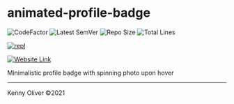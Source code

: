 # animated-profile-badge

![CodeFactor](https://www.codefactor.io/repository/github/KennyOliver/animated-profile-badge/badge?style=for-the-badge)
![Latest SemVer](https://img.shields.io/github/v/tag/KennyOliver/animated-profile-badge?label=version&sort=semver&style=for-the-badge)
![Repo Size](https://img.shields.io/github/repo-size/KennyOliver/animated-profile-badge?style=for-the-badge)
![Total Lines](https://img.shields.io/tokei/lines/github/KennyOliver/animated-profile-badge?style=for-the-badge)

[![repl](https://repl.it/badge/github/KennyOliver/animated-profile-badge)](https://repl.it/@KennyOliver/animated-profile-badge)

[![Website Link](https://img.shields.io/badge/See%20It%20Yourself-252525?style=for-the-badge&logo=safari&logoColor=white&link=https://animated-profile-badge.kennyoliver.repl.co)](https://animated-profile-badge.kennyoliver.repl.co)

Minimalistic profile badge with spinning photo upon hover

---
Kenny Oliver ©2021
